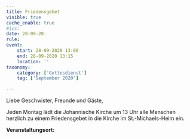 ```yaml
---
title: Friedensgebet
visible: true
cache_enable: true
#ics: 
date: 28-09-20
rule: 
event:
	start: 28-09-2020 13:00
	end: 28-09-2020 13:15
	location: ''
taxonomy:
	category: ['Gottesdienst']
	tag: ['September 2020']

---
```

Liebe Geschwister, Freunde und Gäste,

Jeden Montag lädt die Johannische Kirche um 13 Uhr alle Menschen herzlich zu einem Friedensgebet in die Kirche im St.-Michaels-Heim ein.



**Veranstaltungsort:** 

